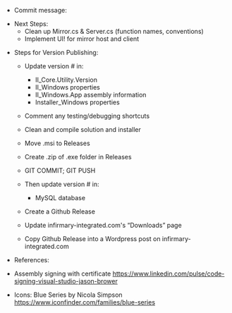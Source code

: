 ﻿* Commit message:



- Next Steps:
  - Clean up Mirror.cs & Server.cs (function names, conventions)
  - Implement UI! for mirror host and client



* Steps for Version Publishing:
	- Update version # in:
		- II_Core.Utility.Version
		- II_Windows properties
		- II_Windows.App assembly information
		- Installer_Windows properties

	- Comment any testing/debugging shortcuts
	- Clean and compile solution and installer
	- Move .msi to Releases
	- Create .zip of .exe folder in Releases
	- GIT COMMIT; GIT PUSH

	- Then update version # in:
		- MySQL database
	- Create a Github Release
	- Update infirmary-integrated.com's “Downloads” page
	- Copy Github Release into a Wordpress post on infirmary-integrated.com


* References:
- Assembly signing with certificate
	https://www.linkedin.com/pulse/code-signing-visual-studio-jason-brower

- Icons: Blue Series by Nicola Simpson
	https://www.iconfinder.com/families/blue-series